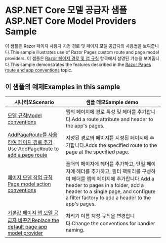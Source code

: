 # <a name="aspnet-core-model-providers-sample"></a><span data-ttu-id="873c9-101">ASP.NET Core 모델 공급자 샘플</span><span class="sxs-lookup"><span data-stu-id="873c9-101">ASP.NET Core Model Providers Sample</span></span>

<span data-ttu-id="873c9-102">이 샘플은 Razor 페이지 사용자 지정 경로 및 페이지 모델 공급자의 사용법을 보여줍니다.</span><span class="sxs-lookup"><span data-stu-id="873c9-102">This sample illustrates use of Razor Pages custom route and page model providers.</span></span> <span data-ttu-id="873c9-103">이 샘플은 [Razor 페이지 경로 및 앱 규칙](https://docs.microsoft.com/aspnet/core/razor-pages/razor-pages-convention-features) 항목에서 설명된 기능을 보여줍니다.</span><span class="sxs-lookup"><span data-stu-id="873c9-103">This sample demonstrates the features described in the [Razor Pages route and app conventions](https://docs.microsoft.com/aspnet/core/razor-pages/razor-pages-convention-features) topic.</span></span>

## <a name="examples-in-this-sample"></a><span data-ttu-id="873c9-104">이 샘플의 예제</span><span class="sxs-lookup"><span data-stu-id="873c9-104">Examples in this sample</span></span>

| <span data-ttu-id="873c9-105">시나리오</span><span class="sxs-lookup"><span data-stu-id="873c9-105">Scenario</span></span> | <span data-ttu-id="873c9-106">샘플 데모</span><span class="sxs-lookup"><span data-stu-id="873c9-106">Sample demo</span></span> |
| -------- | ----------- |
| [<span data-ttu-id="873c9-107">모델 규칙</span><span class="sxs-lookup"><span data-stu-id="873c9-107">Model conventions</span></span>](https://docs.microsoft.com/aspnet/core/razor-pages/razor-pages-conventions#model-conventions) | <span data-ttu-id="873c9-108">앱의 페이지에 경로 특성 및 헤더를 추가합니다.</span><span class="sxs-lookup"><span data-stu-id="873c9-108">Add a route attribute and header to the app's pages.</span></span> |
| [<span data-ttu-id="873c9-109">AddPageRoute를 사용하여 페이지 경로 추가</span><span class="sxs-lookup"><span data-stu-id="873c9-109">Use AddPageRoute to add a page route</span></span>](https://docs.microsoft.com/aspnet/core/razor-pages/razor-pages-conventions#configure-a-page-route) | <span data-ttu-id="873c9-110">지정된 경로의 페이지를 지정된 페이지에 추가합니다.</span><span class="sxs-lookup"><span data-stu-id="873c9-110">Adds the specified route to the page at the specified page.</span></span> |
| [<span data-ttu-id="873c9-111">페이지 모델 작업 규칙</span><span class="sxs-lookup"><span data-stu-id="873c9-111">Page model action conventions</span></span>](https://docs.microsoft.com/aspnet/core/razor-pages/razor-pages-conventions#page-model-action-conventions) | <span data-ttu-id="873c9-112">폴더의 페이지에 헤더를 추가하고, 단일 페이지에 헤더를 추가하고, 필터 팩토리를 구성하여 헤더를 앱의 페이지에 추가합니다.</span><span class="sxs-lookup"><span data-stu-id="873c9-112">Add a header to pages in a folder, add a header to a single page, and configure a filter factory to add a header to the app's pages.</span></span> |
| [<span data-ttu-id="873c9-113">기본값 페이지 앱 모델 공급자 바꾸기</span><span class="sxs-lookup"><span data-stu-id="873c9-113">Replace the default page app model provider</span></span>](https://docs.microsoft.com/aspnet/core/razor-pages/razor-pages-conventions#replace-the-default-page-app-model-provider) | <span data-ttu-id="873c9-114">처리기 이름 지정 규칙을 변경합니다.</span><span class="sxs-lookup"><span data-stu-id="873c9-114">Change the conventions for handler naming.</span></span> |
